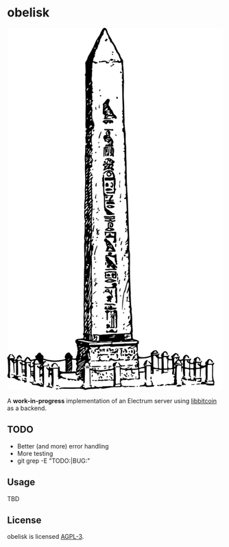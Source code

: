 obelisk
=======

![obelisk](res/obelisk.png)

A **work-in-progress** implementation of an Electrum server using
[libbitcoin](https://libbitcoin.info) as a backend.


TODO
----

* Better (and more) error handling
* More testing
* git grep -E "TODO:|BUG:"


Usage
-----

TBD


License
-------

obelisk is licensed [AGPL-3](LICENSE.md).
